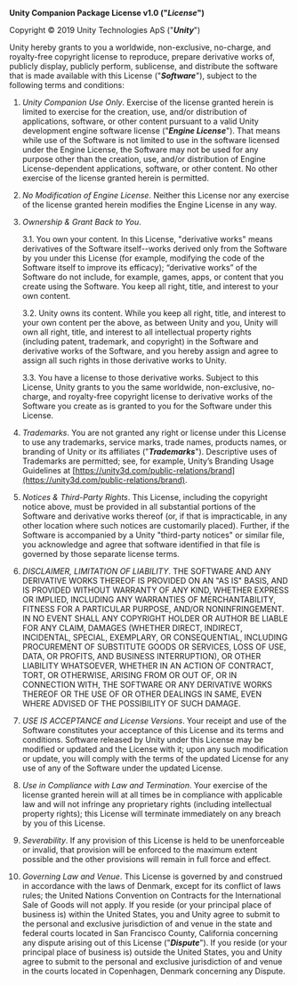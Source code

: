 **Unity Companion Package License v1.0 ("_License_")**

Copyright © 2019 Unity Technologies ApS ("**_Unity_**")

Unity hereby grants to you a worldwide, non-exclusive, no-charge, and royalty-free copyright license to reproduce, prepare derivative works of, publicly display, publicly perform, sublicense, and distribute the software that is made available with this License ("**_Software_**"), subject to the following terms and conditions:

1. *Unity Companion Use Only*. Exercise of the license granted herein is limited to exercise for the creation, use, and/or distribution of applications, software, or other content pursuant to a valid Unity development engine software license ("**_Engine License_**"). That means while use of the Software is not limited to use in the software licensed under the Engine License, the Software may not be used for any purpose other than the creation, use, and/or distribution of Engine License-dependent applications, software, or other content. No other exercise of the license granted herein is permitted.

1. *No Modification of Engine License*. Neither this License nor any exercise of the license granted herein modifies the Engine License in any way.

1. *Ownership & Grant Back to You*. 

    3.1. You own your content. In this License, "derivative works" means derivatives of the Software itself--works derived only from the Software by you under this License (for example, modifying the code of the Software itself to improve its efficacy); “derivative works” of the Software do not include, for example, games, apps, or content that you create using the Software. You keep all right, title, and interest to your own content.

    3.2. Unity owns its content. While you keep all right, title, and interest to your own content per the above, as between Unity and you, Unity will own all right, title, and interest to all intellectual property rights (including patent, trademark, and copyright) in the Software and derivative works of the Software, and you hereby assign and agree to assign all such rights in those derivative works to Unity. 

    3.3. You have a license to those derivative works. Subject to this License, Unity grants to you the same worldwide, non-exclusive, no-charge, and royalty-free copyright license to derivative works of the Software you create as is granted to you for the Software under this License.

1. *Trademarks*. You are not granted any right or license under this License to use any trademarks, service marks, trade names, products names, or branding of Unity or its affiliates ("**_Trademarks_**"). Descriptive uses of Trademarks are permitted; see, for example, Unity’s Branding Usage Guidelines at [https://unity3d.com/public-relations/brand](https://unity3d.com/public-relations/brand).

1. *Notices & Third-Party Rights*. This License, including the copyright notice above, must be provided in all substantial portions of the Software and derivative works thereof (or, if that is impracticable, in any other location where such notices are customarily placed). Further, if the Software is accompanied by a Unity "third-party notices" or similar file, you acknowledge and agree that software identified in that file is governed by those separate license terms.

1. *DISCLAIMER, LIMITATION OF LIABILITY*. THE SOFTWARE AND ANY DERIVATIVE WORKS THEREOF IS PROVIDED ON AN "AS IS" BASIS, AND IS PROVIDED WITHOUT WARRANTY OF ANY KIND, WHETHER EXPRESS OR IMPLIED, INCLUDING ANY WARRANTIES OF MERCHANTABILITY, FITNESS FOR A PARTICULAR PURPOSE, AND/OR NONINFRINGEMENT. IN NO EVENT SHALL ANY COPYRIGHT HOLDER OR AUTHOR BE LIABLE FOR ANY CLAIM, DAMAGES (WHETHER DIRECT, INDIRECT, INCIDENTAL, SPECIAL, EXEMPLARY, OR CONSEQUENTIAL, INCLUDING PROCUREMENT OF SUBSTITUTE GOODS OR SERVICES, LOSS OF USE, DATA, OR PROFITS, AND BUSINESS INTERRUPTION), OR OTHER LIABILITY WHATSOEVER, WHETHER IN AN ACTION OF CONTRACT, TORT, OR OTHERWISE, ARISING FROM OR OUT OF, OR IN CONNECTION WITH, THE SOFTWARE OR ANY DERIVATIVE WORKS THEREOF OR THE USE OF OR OTHER DEALINGS IN SAME, EVEN WHERE ADVISED OF THE POSSIBILITY OF SUCH DAMAGE.

1. *USE IS ACCEPTANCE and License Versions*. Your receipt and use of the Software constitutes your acceptance of this License and its terms and conditions. Software released by Unity under this License may be modified or updated and the License with it; upon any such modification or update, you will comply with the terms of the updated License for any use of any of the Software under the updated License. 

1. *Use in Compliance with Law and Termination*. Your exercise of the license granted herein will at all times be in compliance with applicable law and will not infringe any proprietary rights (including intellectual property rights); this License will terminate immediately on any breach by you of this License.

1. *Severability*. If any provision of this License is held to be unenforceable or invalid, that provision will be enforced to the maximum extent possible and the other provisions will remain in full force and effect.

1. *Governing Law and Venue*. This License is governed by and construed in accordance with the laws of Denmark, except for its conflict of laws rules; the United Nations Convention on Contracts for the International Sale of Goods will not apply. If you reside (or your principal place of business is) within the United States, you and Unity agree to submit to the personal and exclusive jurisdiction of and venue in the state and federal courts located in San Francisco County, California concerning any dispute arising out of this License ("**_Dispute_**"). If you reside (or your principal place of business is) outside the United States, you and Unity agree to submit to the personal and exclusive jurisdiction of and venue in the courts located in Copenhagen, Denmark concerning any Dispute.